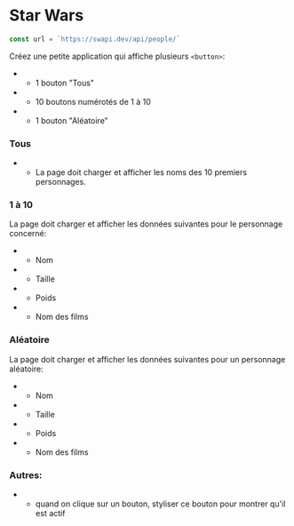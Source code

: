 # Star Wars

```js
const url = `https://swapi.dev/api/people/`
```

Créez une petite application qui affiche plusieurs `<button>`:
* - 1 bouton "Tous"
* - 10 boutons numérotés de 1 à 10
* - 1 bouton "Aléatoire"

### Tous

* - La page doit charger et afficher les noms des 10 premiers personnages.

### 1 à 10

La page doit charger et afficher les données suivantes pour le personnage concerné:
* - Nom
* - Taille
* - Poids
* - Nom des films

### Aléatoire

La page doit charger et afficher les données suivantes pour un personnage aléatoire:
* - Nom
* - Taille
* - Poids
* - Nom des films


### Autres:
* - quand on clique sur un bouton, styliser ce bouton pour montrer qu'il est actif

